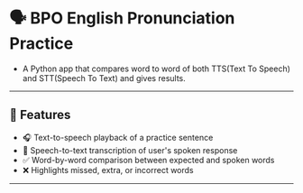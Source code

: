 # 🗣️ BPO English Pronunciation Practice

- A Python app that compares word to word of both TTS(Text To Speech) and STT(Speech To Text) and gives results.
---

## 🔧 Features

- 🎧 Text-to-speech playback of a practice sentence
- 🎤 Speech-to-text transcription of user's spoken response
- ✅ Word-by-word comparison between expected and spoken words
- ❌ Highlights missed, extra, or incorrect words

---
